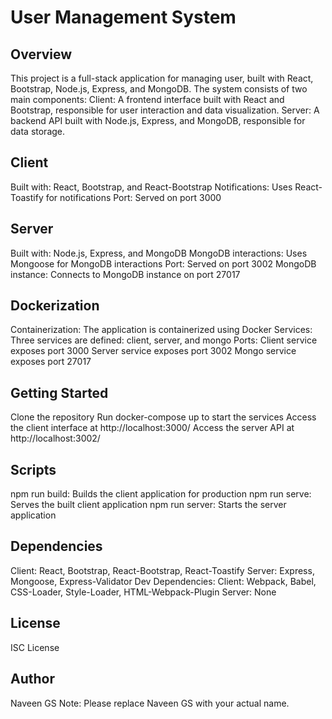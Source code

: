 # User Management System

## Overview

This project is a full-stack application for managing user, built with React, Bootstrap, Node.js, Express, and MongoDB. The system consists of two main components:
Client: A frontend interface built with React and Bootstrap, responsible for user interaction and data visualization.
Server: A backend API built with Node.js, Express, and MongoDB, responsible for data storage.

## Client

Built with: React, Bootstrap, and React-Bootstrap
Notifications: Uses React-Toastify for notifications
Port: Served on port 3000

## Server

Built with: Node.js, Express, and MongoDB
MongoDB interactions: Uses Mongoose for MongoDB interactions
Port: Served on port 3002
MongoDB instance: Connects to MongoDB instance on port 27017

## Dockerization

Containerization: The application is containerized using Docker
Services: Three services are defined: client, server, and mongo
Ports:
Client service exposes port 3000
Server service exposes port 3002
Mongo service exposes port 27017

## Getting Started

Clone the repository
Run docker-compose up to start the services
Access the client interface at http://localhost:3000/
Access the server API at http://localhost:3002/

## Scripts

npm run build: Builds the client application for production
npm run serve: Serves the built client application
npm run server: Starts the server application

## Dependencies

Client: React, Bootstrap, React-Bootstrap, React-Toastify
Server: Express, Mongoose, Express-Validator
Dev Dependencies:
Client: Webpack, Babel, CSS-Loader, Style-Loader, HTML-Webpack-Plugin
Server: None

## License

ISC License

## Author

Naveen GS
Note: Please replace Naveen GS with your actual name.
